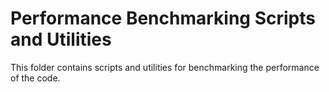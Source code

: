# Performance Benchmarking Scripts and Utilities

This folder contains scripts and utilities for benchmarking the performance of the code.